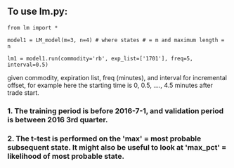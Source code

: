 ## To use lm.py:

`from lm import *`

`model1 = LM_model(m=3, n=4) # where states # = m and maximum length = n`

`lm1 = model1.run(commodity='rb', exp_list=['1701'], freq=5, interval=0.5)`

given commodity, expiration list, freq (minutes), and interval for incremental offset, 
for example here the starting time is 0, 0.5, ...., 4.5 minutes after trade start.

### 1. The training period is before 2016-7-1, and validation period is between 2016 3rd quarter.

### 2. The t-test is performed on the 'max' = most probable subsequent state. It might also be useful to look at 'max_pct' = likelihood of most probable state.


